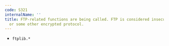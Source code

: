 ```yaml
---
code: S321
internalName: ''
title: FTP-related functions are being called. FTP is considered insecure. Use SSH/SFTP/SCP
  or some other encrypted protocol.
---
```


 * `ftplib.*`